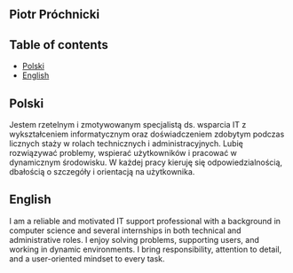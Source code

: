 ## Piotr Próchnicki

## Table of contents
* [Polski](#polish)
* [English](#english)

## Polski
Jestem rzetelnym i zmotywowanym specjalistą ds. wsparcia IT z wykształceniem informatycznym oraz 
doświadczeniem zdobytym podczas licznych staży w rolach technicznych i administracyjnych. 
Lubię rozwiązywać problemy, wspierać użytkowników i pracować w dynamicznym środowisku. 
W każdej pracy kieruję się odpowiedzialnością, dbałością o szczegóły i orientacją na użytkownika.

## English
I am a reliable and motivated IT support professional with a background in computer science and 
several internships in both technical and administrative roles. I enjoy solving problems, 
supporting users, and working in dynamic environments. 
I bring responsibility, attention to detail, and a user-oriented mindset to every task.